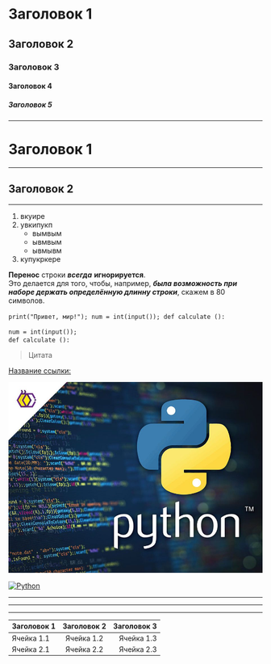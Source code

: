 # Заголовок 1
## Заголовок 2
### Заголовок 3
#### Заголовок 4
##### Заголовок 5

***

Заголовок 1
=

---

Заголовок 2
-

____

1. вкуире
2. увкипукп
    - вымвым
    - ывмвым
    - ывмывм
3. купукркере

__Перенос__ строки ___всегда___ **игнорируется**.  
Это делается для того, чтобы, например, ***была возможность при наборе держать определённую длинну строки***, скажем в 80 символов.


`print("Привет, мир!");
num = int(input());
def calculate ():
`

```print("Привет, мир!");
num = int(input());
def calculate ():
```

> Цитата

[Название ссылки:](http://ssylka)

![Python](Python/2022-07-19-Melhores-cursos-de-Python.jpg)

[![Python](Python/2/2022-07-19-Melhores-cursos-de-Python.jpg)](http://ssylka)


***
---
___

 Заголовок 1 | Заголовок 2 | Заголовок 3 
 :-----------|:-----------:|-----------:
  Ячейка 1.1 |  Ячейка 1.2 |  Ячейка 1.3 
  Ячейка 2.1 |  Ячейка 2.2 |  Ячейка 2.3